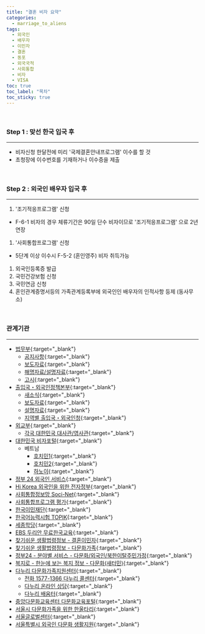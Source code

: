 ```yaml
---
title: "결혼 비자 요약"
categories:
  - marriage_to_aliens
tags:
  - 외국인
  - 배우자
  - 이민자
  - 결혼
  - 동포
  - 외국국적
  - 사회통합
  - 비자
  - VISA
toc: true
toc_label: "목차"
toc_sticky: true
---
```


<br>

### Step 1 : 맞선 한국 입국 후
---
- 비자신청 한달전에 미리 '국제결혼안내프로그램' 이수를 할 것
- 초청장에 이수번호를 기재하거나 이수증을 제출  
<br>

### Step 2 : 외국인 배우자 입국 후
---
1. '조기적응프로그램' 신청
- F-6-1 비자의 경우 체류기간은 90일 단수 비자이므로 '조기적응프로그램' 으로 2년 연장
1. '사회통합프로그램' 신청
- 5단계 이상 이수시 F-5-2 (혼인영주) 비자 취득가능
1. 외국인등록증 발급 
1. 국민건강보험 신청
1. 국민연금 신청
1. 혼인관계증명서등의 가족관계등록부에 외국인인 배우자의 인적사항 등제 (동사무소)  
<br>

### 관계기관
---
- [법무부](http://www.moj.go.kr){:target="_blank"}
  - [공지사항](http://www.moj.go.kr/moj/223/subview.do){:target="_blank"}
  - [보도자료](http://www.moj.go.kr/moj/221/subview.do){:target="_blank"}
  - [해명자료/설명자료](http://www.moj.go.kr/moj/222/subview.do){:target="_blank"}
  - [고시](http://www.moj.go.kr/moj/208/subview.do){:target="_blank"}
- [출입국・외국인정책본부](http://www.immigration.go.kr){:target="_blank"}
  - [새소식](http://www.immigration.go.kr/immigration/1473/subview.do){:target="_blank"}
  - [보도자료](http://www.immigration.go.kr/immigration/1502/subview.do){:target="_blank"}
  - [설명자료](http://www.immigration.go.kr/immigration/1503/subview.do){:target="_blank"}
  - [지역별 출입국・외국인청](http://www.immigration.go.kr/immigration/2057/subview.do){:target="_blank"}
- [외교부](http://www.mofa.go.kr){:target="_blank"}
  - [각국 대한민국 대사관/영사관](http://www.mofa.go.kr/www/pgm/m_4179/uss/emblgbd/emblgbdAdres.do){:target="_blank"}
- [대한민국 비자포털](https://www.visa.go.kr){:target="_blank"}
  - 베트남
    - [호치민1](https://visaforkorea-hc.com){:target="_blank"}
    - [호치민2](https://sgn.visaforkorea-hc.com){:target="_blank"}
    - [하노이](https://visaforkorea-vt.com){:target="_blank"}
- [정부 24 외국인 서비스](http://www.gov.kr/portal/foreigner/ko){:target="_blank"}
- [Hi Korea 외국인을 위한 전자정부](https://www.hikorea.go.kr){:target="_blank"}
- [사회통합정보망 Soci-Net](http://www.socinet.go.kr){:target="_blank"}
- [사회통합프로그램 평가](https://www.kiiptest.org){:target="_blank"}
- [한국이민재단](https://kisf.org){:target="_blank"}
- [한국어능력시험 TOPIK](http://www.topik.go.kr){:target="_blank"}
- [세종학당](http://www.sejonghakdang.org){:target="_blank"}
- [EBS 두리안 무료한국교육](http://www.ebs.co.kr/durian/kr){:target="_blank"}
- [찾기쉬운 생활법령정보 - 결혼이민자](http://easylaw.go.kr/CSP/CsmMain.laf?csmSeq=47){:target="_blank"}
- [찾기쉬운 생활법령정보 - 다문화가족](http://easylaw.go.kr/CSP/CsmMain.laf?csmSeq=638){:target="_blank"}
- [정부24 - 분야별 서비스 - 다문화/외국인/북한이탈주민가정](https://www.gov.kr/portal/service/categorySearch/main/040107?resultShowType=show){:target="_blank"}
- [복지로 - 한눈에 보는 복지 정보 - 다문화(새터민)](http://www.bokjiro.go.kr/welInfo/retrieveWelInfoBoxList.do?searchIntClId=09&amp;welSrvTypeCd=02){:target="_blank"}
- [다누리 다문화가족지원센터](https://www.liveinkorea.kr){:target="_blank"}
  - [전화 1577-1366 다누리 콜센터](https://www.liveinkorea.kr/portal/KOR/page/contents.do?menuSeq=6652&amp;pageSeq=161){:target="_blank"}
  - [다누리 온라인 상담](https://www.liveinkorea.kr/portal/KOR/board/mlcq/boardList.do?menuSeq=305&amp;boardSeq=9){:target="_blank"}
  - [다누리 배움터](http://www.danurischool.kr){:target="_blank"}
- [중앙다문화교육센터 다문화교육포털](https://www.edu4mc.or.kr){:target="_blank"}
- [서울시 다문화가족을 위한 한울타리](https://www.mcfamily.or.kr){:target="_blank"}
- [서울글로벌센터](http://global.seoul.go.kr/index.do?site_code=0102){:target="_blank"}
- [서울특별시 외국인 다문화 생활지원](http://news.seoul.go.kr/welfare/archives/508071){:target="_blank"}